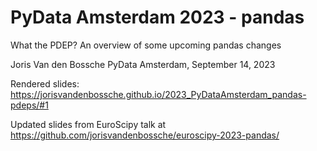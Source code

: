 # PyData Amsterdam 2023 - pandas

What the PDEP? An overview of some upcoming pandas changes

Joris Van den Bossche
PyData Amsterdam, September 14, 2023

Rendered slides: https://jorisvandenbossche.github.io/2023_PyDataAmsterdam_pandas-pdeps/#1

Updated slides from EuroScipy talk at https://github.com/jorisvandenbossche/euroscipy-2023-pandas/
